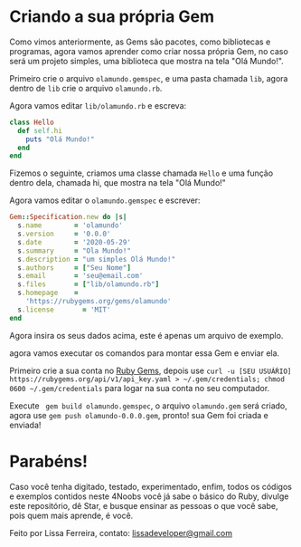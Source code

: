 # Criando a sua própria Gem

Como vimos anteriormente, as Gems são pacotes, como bibliotecas e programas, agora vamos aprender como criar nossa própria Gem, no caso será um projeto simples, uma biblioteca que mostra na tela "Olá Mundo!".

Primeiro crie o arquivo `olamundo.gemspec`, e uma pasta chamada `lib`, agora dentro de ``lib`` crie o arquivo ``olamundo.rb``.

Agora vamos editar ``lib/olamundo.rb`` e escreva:

```ruby
class Hello
  def self.hi
    puts "Olá Mundo!"
  end
end
```

Fizemos o seguinte, criamos uma classe chamada ``Hello`` e uma função dentro dela, chamada hi, que mostra na tela "Olá Mundo!"

Agora vamos editar o ``olamundo.gemspec`` e escrever:

```ruby
Gem::Specification.new do |s|
  s.name        = 'olamundo'
  s.version     = '0.0.0'
  s.date        = '2020-05-29'
  s.summary     = "Ola Mundo!"
  s.description = "um simples Olá Mundo!"
  s.authors     = ["Seu Nome"]
  s.email       = 'seu@email.com'
  s.files       = ["lib/olamundo.rb"]
  s.homepage    =
    'https://rubygems.org/gems/olamundo'
  s.license       = 'MIT'
end
```

Agora insira os seus dados acima, este é apenas um arquivo de exemplo.

agora vamos executar os comandos para montar essa Gem e enviar ela.

Primeiro crie a sua conta no [Ruby Gems](https://guides.rubygems.org), depois use ``curl -u [SEU USUÁŔIO] https://rubygems.org/api/v1/api_key.yaml >
~/.gem/credentials; chmod 0600 ~/.gem/credentials`` para logar na sua conta no seu computador.

Execute `` gem build olamundo.gemspec``, o arquivo ``olamundo.gem`` será criado, agora use ``gem push olamundo-0.0.0.gem``, pronto! sua Gem foi criada e enviada!

# Parabéns!

Caso você tenha digitado, testado, experimentado, enfim, todos os códigos e exemplos contidos neste 4Noobs você já sabe o básico do Ruby, divulge este repositório, dê Star, e busque ensinar as pessoas o que você sabe, pois quem mais aprende, é você.

Feito por Lissa Ferreira, contato: lissadeveloper@gmail.com

